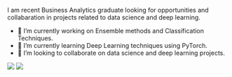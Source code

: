 I am recent Business Analytics graduate looking for opportunities and collabaration in projects related to data science and deep learning.
- 🔭 I’m currently working on Ensemble methods and Classification Techniques.
- 🌱 I’m currently learning Deep Learning techniques using PyTorch.
- 🤝 I’m looking to collaborate on data science and deep learning projects. 




[<img src="https://img.shields.io/badge/twitter-%231DA1F2.svg?&style=for-the-badge&logo=twitter&logoColor=white" />](https://twitter.com/ShambhaviChati)  [<img src="https://img.shields.io/badge/linkedin-%230077B5.svg?&style=for-the-badge&logo=linkedin&logoColor=white" />](https://www.linkedin.com/in/shambhavichati/) 


